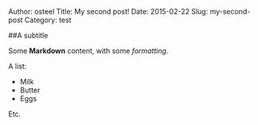 Author: osteel
Title: My second post!
Date: 2015-02-22
Slug: my-second-post
Category: test

##A subtitle

Some **Markdown** content, with some *formatting*.

A list:

 - Milk
 - Butter
 - Eggs

Etc.